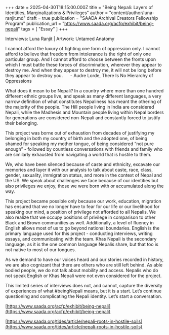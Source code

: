 +++
date = 2025-04-30T18:15:00.000Z
title = "Being Nepali: Layers of Identities, Marginalizations & Privileges"
author = "content/author/luna-ranjit.md"
draft = true
publication = "SAADA Archival Creators Fellowship Program"
publication_url = "https://www.saada.org/acfp/exhibit/being-nepali"
tags = [ "Essay" ]
+++

Interviews: Luna Ranjit | Artwork: Untamed Anatomy

I cannot afford the luxury of fighting one form of oppression only. I cannot afford to believe that freedom from intolerance is the right of only one particular group. And I cannot afford to choose between the fronts upon which I must battle these forces of discrimination, wherever they appear to destroy me. And when they appear to destroy me, it will not be long before they appear to destroy you.
     - Audre Lorde, There Is No Hierarchy of Oppressions

What does it mean to be Nepali? In a country where more than one hundred different ethnic groups live, and speak as many different languages, a very narrow definition of what constitutes Nepaliness has meant the othering of the majority of the people. The Hill people living in India are considered Nepali, while the Madhesis and Mountain people living within Nepal borders for generations are considered non-Nepali and constantly forced to justify their belonging.

This project was borne out of exhaustion from decades of justifying my belonging in both my country of birth and the adopted one, of being shamed for speaking my mother tongue, of being considered “not pure enough” - followed by countless conversations with friends and family who are similarly exhausted from navigating a world that is hostile to them.

We, who have been silenced because of caste and ethnicity, excavate our memories and layer it with our analysis to talk about caste, race, class, gender, sexuality, immigration status, and more in the context of Nepal and the US. We speak about challenges we face because of our identities but also privileges we enjoy, those we were born with or accumulated along the way.

This project became possible only because our work, education, migration has ensured that we no longer have to fear for our life or our livelihood for speaking our mind, a position of privilege not afforded to all Nepalis. We also realize that we occupy positions of privilege in comparison to other Black and Brown communities as well. Additionally, a level of fluency in English allows most of us to go beyond national boundaries. English is the primary language used for this project - conducting interviews, writing essays, and communicating with the team. Khas Nepali is the secondary language, as it is the one common language Nepalis share, but that too is not native to most of our tongues.

As we demand to have our voices heard and our stories recorded in history, we are also cognizant that there are others who are still left behind. As able bodied people, we do not talk about mobility and access. Nepalis who do not speak English or Khas Nepali were not even considered for the project.

This limited series of interviews does not, and cannot, capture the diversity of experiences of what #beingNepali means, but it is a start. Let’s continue questioning and complicating the Nepali identity. Let’s start a conversation.

[https://www.saada.org/acfp/exhibit/being-nepali](https://www.saada.org/acfp/exhibit/being-nepali)

[https://www.saada.org/tides/article/nepali-roots-in-hostile-soils](https://www.saada.org/tides/article/nepali-roots-in-hostile-soils)
